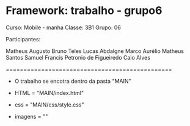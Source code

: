 # Framework: trabalho - grupo6

Curso:  Mobile - manha
Classe: 3B1
Grupo:  06


Participantes:

Matheus Augusto 
Bruno Teles
Lucas Abdalgne
Marco Aurélio
Matheus Santos
Samuel Francis
Petronio de Figueiredo
Caio Alves


===============================================
- O trabalho se encotra dentro da pasta "MAIN"

- HTML = "MAIN/index.html"
- css = "MAIN/css/style.css"
- imagens = ""









